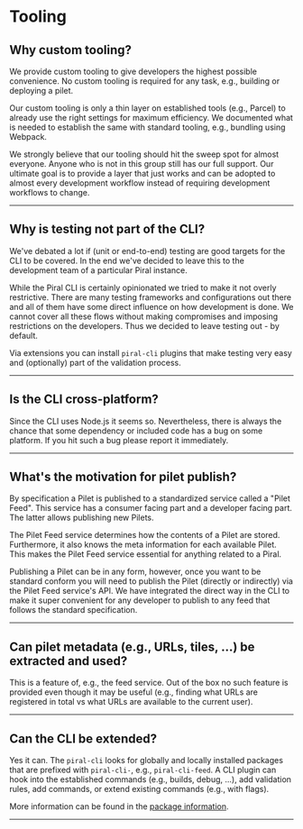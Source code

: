 # Tooling

## Why custom tooling?

We provide custom tooling to give developers the highest possible convenience. No custom tooling is required for any task, e.g., building or deploying a pilet.

Our custom tooling is only a thin layer on established tools (e.g., Parcel) to already use the right settings for maximum efficiency. We documented what is needed to establish the same with standard tooling, e.g., bundling using Webpack.

We strongly believe that our tooling should hit the sweep spot for almost everyone. Anyone who is not in this group still has our full support. Our ultimate goal is to provide a layer that just works and can be adopted to almost every development workflow instead of requiring development workflows to change.

---------------------------------------

## Why is testing not part of the CLI?

We've debated a lot if (unit or end-to-end) testing are good targets for the CLI to be covered. In the end we've decided to leave this to the development team of a particular Piral instance.

While the Piral CLI is certainly opinionated we tried to make it not overly restrictive. There are many testing frameworks and configurations out there and all of them have some direct influence on how development is done. We cannot cover all these flows without making compromises and imposing restrictions on the developers. Thus we decided to leave testing out - by default.

Via extensions you can install `piral-cli` plugins that make testing very easy and (optionally) part of the validation process.

---------------------------------------

## Is the CLI cross-platform?

Since the CLI uses Node.js it seems so. Nevertheless, there is always the chance that some dependency or included code has a bug on some platform. If you hit such a bug please report it immediately.

---------------------------------------

## What's the motivation for pilet publish?

By specification a Pilet is published to a standardized service called a "Pilet Feed". This service has a consumer facing part and a developer facing part. The latter allows publishing new Pilets.

The Pilet Feed service determines how the contents of a Pilet are stored. Furthermore, it also knows the meta information for each available Pilet. This makes the Pilet Feed service essential for anything related to a Piral.

Publishing a Pilet can be in any form, however, once you want to be standard conform you will need to publish the Pilet (directly or indirectly) via the Pilet Feed service's API. We have integrated the direct way in the CLI to make it super convenient for any developer to publish to any feed that follows the standard specification.

---------------------------------------

## Can pilet metadata (e.g., URLs, tiles, ...) be extracted and used?

This is a feature of, e.g., the feed service. Out of the box no such feature is provided even though it may be useful (e.g., finding what URLs are registered in total vs what URLs are available to the current user).

---------------------------------------

## Can the CLI be extended?

Yes it can. The `piral-cli` looks for globally and locally installed packages that are prefixed with `piral-cli-`, e.g., `piral-cli-feed`. A CLI plugin can hook into the established commands (e.g., builds, debug, ...), add validation rules, add commands, or extend existing commands (e.g., with flags).

More information can be found in the [package information](https://npmjs.com/package/piral-cli).

---------------------------------------
